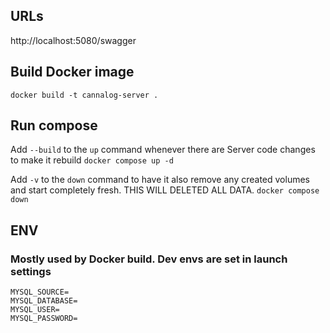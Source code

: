 ﻿## URLs
http://localhost:5080/swagger

## Build Docker image
`docker build -t cannalog-server .`

## Run compose
Add `--build` to the `up` command whenever there are Server code changes to make it rebuild
`docker compose up -d`

Add `-v` to the `down` command to have it also remove any created volumes and start completely fresh. THIS WILL DELETED ALL DATA.
`docker compose down`

## ENV
### Mostly used by Docker build. Dev envs are set in launch settings
```
MYSQL_SOURCE=
MYSQL_DATABASE=
MYSQL_USER=
MYSQL_PASSWORD=
```